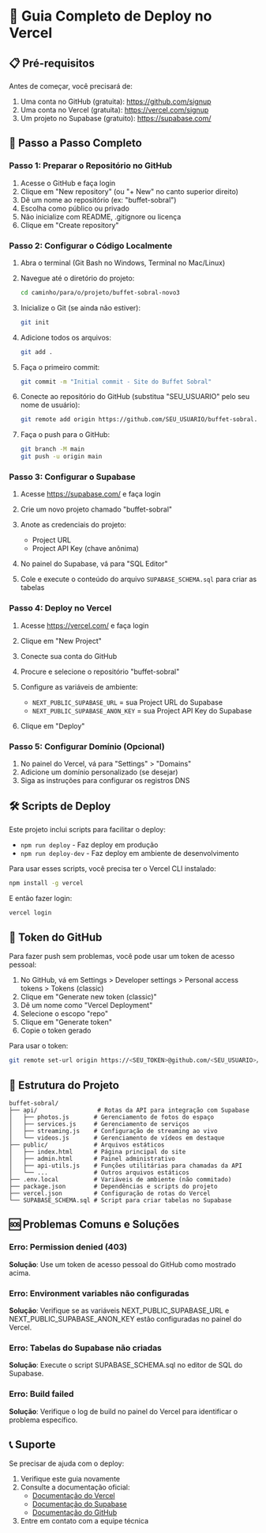 # 🚀 Guia Completo de Deploy no Vercel

## 📋 Pré-requisitos

Antes de começar, você precisará de:

1. Uma conta no GitHub (gratuita): https://github.com/signup
2. Uma conta no Vercel (gratuita): https://vercel.com/signup
3. Um projeto no Supabase (gratuito): https://supabase.com/

## 🔧 Passo a Passo Completo

### Passo 1: Preparar o Repositório no GitHub

1. Acesse o GitHub e faça login
2. Clique em "New repository" (ou "+ New" no canto superior direito)
3. Dê um nome ao repositório (ex: "buffet-sobral")
4. Escolha como público ou privado
5. Não inicialize com README, .gitignore ou licença
6. Clique em "Create repository"

### Passo 2: Configurar o Código Localmente

1. Abra o terminal (Git Bash no Windows, Terminal no Mac/Linux)
2. Navegue até o diretório do projeto:
   ```bash
   cd caminho/para/o/projeto/buffet-sobral-novo3
   ```

3. Inicialize o Git (se ainda não estiver):
   ```bash
   git init
   ```

4. Adicione todos os arquivos:
   ```bash
   git add .
   ```

5. Faça o primeiro commit:
   ```bash
   git commit -m "Initial commit - Site do Buffet Sobral"
   ```

6. Conecte ao repositório do GitHub (substitua "SEU_USUARIO" pelo seu nome de usuário):
   ```bash
   git remote add origin https://github.com/SEU_USUARIO/buffet-sobral.git
   ```

7. Faça o push para o GitHub:
   ```bash
   git branch -M main
   git push -u origin main
   ```

### Passo 3: Configurar o Supabase

1. Acesse https://supabase.com/ e faça login
2. Crie um novo projeto chamado "buffet-sobral"
3. Anote as credenciais do projeto:
   - Project URL
   - Project API Key (chave anônima)

4. No painel do Supabase, vá para "SQL Editor"
5. Cole e execute o conteúdo do arquivo `SUPABASE_SCHEMA.sql` para criar as tabelas

### Passo 4: Deploy no Vercel

1. Acesse https://vercel.com/ e faça login
2. Clique em "New Project"
3. Conecte sua conta do GitHub
4. Procure e selecione o repositório "buffet-sobral"
5. Configure as variáveis de ambiente:
   - `NEXT_PUBLIC_SUPABASE_URL` = sua Project URL do Supabase
   - `NEXT_PUBLIC_SUPABASE_ANON_KEY` = sua Project API Key do Supabase

6. Clique em "Deploy"

### Passo 5: Configurar Domínio (Opcional)

1. No painel do Vercel, vá para "Settings" > "Domains"
2. Adicione um domínio personalizado (se desejar)
3. Siga as instruções para configurar os registros DNS

## 🛠️ Scripts de Deploy

Este projeto inclui scripts para facilitar o deploy:

- `npm run deploy` - Faz deploy em produção
- `npm run deploy-dev` - Faz deploy em ambiente de desenvolvimento

Para usar esses scripts, você precisa ter o Vercel CLI instalado:
```bash
npm install -g vercel
```

E então fazer login:
```bash
vercel login
```

## 🔐 Token do GitHub

Para fazer push sem problemas, você pode usar um token de acesso pessoal:

1. No GitHub, vá em Settings > Developer settings > Personal access tokens > Tokens (classic)
2. Clique em "Generate new token (classic)"
3. Dê um nome como "Vercel Deployment"
4. Selecione o escopo "repo"
5. Clique em "Generate token"
6. Copie o token gerado

Para usar o token:
```bash
git remote set-url origin https://<SEU_TOKEN>@github.com/<SEU_USUARIO>/buffet-sobral.git
```

## 📁 Estrutura do Projeto

```
buffet-sobral/
├── api/                 # Rotas da API para integração com Supabase
│   ├── photos.js       # Gerenciamento de fotos do espaço
│   ├── services.js     # Gerenciamento de serviços
│   ├── streaming.js    # Configuração de streaming ao vivo
│   └── videos.js       # Gerenciamento de vídeos em destaque
├── public/             # Arquivos estáticos
│   ├── index.html      # Página principal do site
│   ├── admin.html      # Painel administrativo
│   ├── api-utils.js    # Funções utilitárias para chamadas da API
│   └── ...             # Outros arquivos estáticos
├── .env.local          # Variáveis de ambiente (não commitado)
├── package.json        # Dependências e scripts do projeto
├── vercel.json         # Configuração de rotas do Vercel
└── SUPABASE_SCHEMA.sql # Script para criar tabelas no Supabase
```

## 🆘 Problemas Comuns e Soluções

### Erro: Permission denied (403)
**Solução**: Use um token de acesso pessoal do GitHub como mostrado acima.

### Erro: Environment variables não configuradas
**Solução**: Verifique se as variáveis NEXT_PUBLIC_SUPABASE_URL e NEXT_PUBLIC_SUPABASE_ANON_KEY estão configuradas no painel do Vercel.

### Erro: Tabelas do Supabase não criadas
**Solução**: Execute o script SUPABASE_SCHEMA.sql no editor de SQL do Supabase.

### Erro: Build failed
**Solução**: Verifique o log de build no painel do Vercel para identificar o problema específico.

## 📞 Suporte

Se precisar de ajuda com o deploy:
1. Verifique este guia novamente
2. Consulte a documentação oficial:
   - [Documentação do Vercel](https://vercel.com/docs)
   - [Documentação do Supabase](https://supabase.com/docs)
   - [Documentação do GitHub](https://docs.github.com)
3. Entre em contato com a equipe técnica